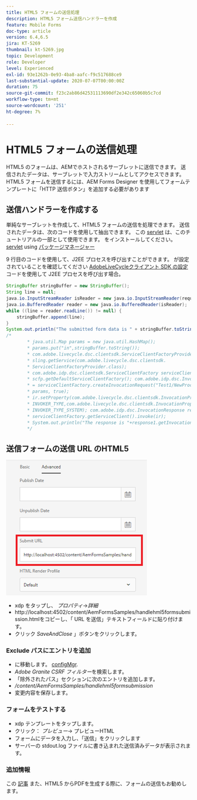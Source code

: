 ```yaml
---
title: HTML5 フォームの送信処理
description: HTML5 フォーム送信ハンドラーを作成
feature: Mobile Forms
doc-type: article
version: 6.4,6.5
jira: KT-5269
thumbnail: kt-5269.jpg
topic: Development
role: Developer
level: Experienced
exl-id: 93e1262b-0e93-4ba8-aafc-f9c517688ce9
last-substantial-update: 2020-07-07T00:00:00Z
duration: 75
source-git-commit: f23c2ab86d42531113690df2e342c65060b5c7cd
workflow-type: tm+mt
source-wordcount: '251'
ht-degree: 7%

---
```


# HTML5 フォームの送信処理

HTML5 のフォームは、AEMでホストされるサーブレットに送信できます。 送信されたデータは、サーブレットで入力ストリームとしてアクセスできます。 HTML5 フォームを送信するには、AEM Forms Designer を使用してフォームテンプレートに「HTTP 送信ボタン」を追加する必要があります

## 送信ハンドラーを作成する

単純なサーブレットを作成して、HTML5 フォームの送信を処理できます。 送信されたデータは、次のコードを使用して抽出できます。 この [servlet](assets/html5-submit-handler.zip) は、このチュートリアルの一部として使用できます。 をインストールしてください。 [servlet](assets/html5-submit-handler.zip) using [パッケージマネージャー](http://localhost:4502/crx/packmgr/index.jsp)

9 行目のコードを使用して、J2EE プロセスを呼び出すことができます。 が設定されていることを確認してください [AdobeLiveCycleクライアント SDK の設定](https://helpx.adobe.com/aem-forms/6/submit-form-data-livecycle-process.html) コードを使用して J2EE プロセスを呼び出す場合。

```java
StringBuffer stringBuffer = new StringBuffer();
String line = null;
java.io.InputStreamReader isReader = new java.io.InputStreamReader(request.getInputStream(), "UTF-8");
java.io.BufferedReader reader = new java.io.BufferedReader(isReader);
while ((line = reader.readLine()) != null) {
    stringBuffer.append(line);
}
System.out.println("The submitted form data is " + stringBuffer.toString());
/*
        * java.util.Map params = new java.util.HashMap();
        * params.put("in",stringBuffer.toString());
        * com.adobe.livecycle.dsc.clientsdk.ServiceClientFactoryProvider scfp =
        * sling.getService(com.adobe.livecycle.dsc.clientsdk.
        * ServiceClientFactoryProvider.class);
        * com.adobe.idp.dsc.clientsdk.ServiceClientFactory serviceClientFactory =
        * scfp.getDefaultServiceClientFactory(); com.adobe.idp.dsc.InvocationRequest ir
        * = serviceClientFactory.createInvocationRequest("Test1/NewProcess1", "invoke",
        * params, true);
        * ir.setProperty(com.adobe.livecycle.dsc.clientsdk.InvocationProperties.
        * INVOKER_TYPE,com.adobe.livecycle.dsc.clientsdk.InvocationProperties.
        * INVOKER_TYPE_SYSTEM); com.adobe.idp.dsc.InvocationResponse response1 =
        * serviceClientFactory.getServiceClient().invoke(ir);
        * System.out.println("The response is "+response1.getInvocationId());
        */
```


## 送信フォームの送信 URL のHTML5

![submit-url](assets/submit-url.PNG)

* xdp をタップし、 _プロパティ_->_詳細_
* http://localhost:4502/content/AemFormsSamples/handlehml5formsubmission.htmlをコピーし、「 URL を送信」テキストフィールドに貼り付けます。
* クリック _SaveAndClose_ 」ボタンをクリックします。

### Exclude パスにエントリを追加

* に移動します。 [configMgr](http://localhost:4502/system/console/configMgr).
* _Adobe Granite CSRF フィルター_&#x200B;を検索します。
* 「除外されたパス」セクションに次のエントリを追加します。
* _/content/AemFormsSamples/handlehml5formsubmission_
* 変更内容を保存します。

### フォームをテストする

* xdp テンプレートをタップします。
* クリック： _プレビュー_-> プレビューHTML
* フォームにデータを入力し、「送信」をクリックします
* サーバーの stdout.log ファイルに書き込まれた送信済みデータが表示されます。

### 追加情報

この [記事](https://experienceleague.adobe.com/docs/experience-manager-learn/forms/document-services/generate-pdf-from-mobile-form-submission-article.html) また、HTML5 からPDFを生成する際に、フォームの送信もお勧めします。
